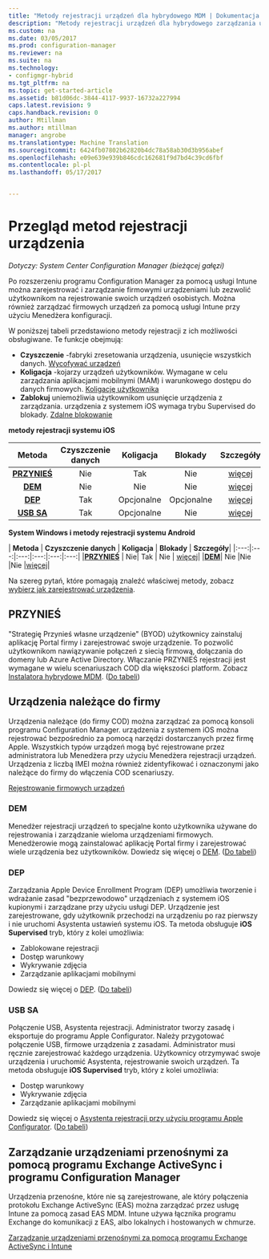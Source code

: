 ```yaml
---
title: "Metody rejestracji urządzeń dla hybrydowego MDM | Dokumentacja firmy Microsoft"
description: "Metody rejestracji urządzeń dla hybrydowego zarządzania urządzeniami przenośnymi."
ms.custom: na
ms.date: 03/05/2017
ms.prod: configuration-manager
ms.reviewer: na
ms.suite: na
ms.technology:
- configmgr-hybrid
ms.tgt_pltfrm: na
ms.topic: get-started-article
ms.assetid: b81d06dc-3844-4117-9937-16732a227994
caps.latest.revision: 9
caps.handback.revision: 0
author: Mtillman
ms.author: mtillman
manager: angrobe
ms.translationtype: Machine Translation
ms.sourcegitcommit: 6424fb07802b62820b4dc78a58ab30d3b956abef
ms.openlocfilehash: e09e639e939b846cdc162681f9d7bd4c39cd6fbf
ms.contentlocale: pl-pl
ms.lasthandoff: 05/17/2017


---
```

# <a name="overview-of-device-enrollment-methods"></a>Przegląd metod rejestracji urządzenia

*Dotyczy: System Center Configuration Manager (bieżącej gałęzi)*

Po rozszerzeniu programu Configuration Manager za pomocą usługi Intune można zarejestrować i zarządzanie firmowymi urządzeniami lub zezwolić użytkownikom na rejestrowanie swoich urządzeń osobistych. Można również zarządzać firmowych urządzeń za pomocą usługi Intune przy użyciu Menedżera konfiguracji.

W poniższej tabeli przedstawiono metody rejestracji z ich możliwości obsługiwane. Te funkcje obejmują:
- **Czyszczenie** -fabryki zresetowania urządzenia, usunięcie wszystkich danych. [Wycofywać urządzeń](../deploy-use/wipe-lock-reset-devices.md)
- **Koligacja** -kojarzy urządzeń użytkowników. Wymagane w celu zarządzania aplikacjami mobilnymi (MAM) i warunkowego dostępu do danych firmowych. [Koligację użytkownika](../deploy-use/user-affinity-for-hybrid-managed-devices.md)
- **Zablokuj** uniemożliwia użytkownikom usunięcie urządzenia z zarządzania. urządzenia z systemem iOS wymaga trybu Supervised do blokady. [Zdalne blokowanie](../deploy-use/wipe-lock-reset-devices.md#remote-lock)

**metody rejestracji systemu iOS**

| **Metoda** |    **Czyszczenie danych** |    **Koligacja**    |    **Blokady** | **Szczegóły** |
|:---:|:---:|:---:|:---:|:---:|
|**[PRZYNIEŚ](#byod)** | Nie|    Tak |    Nie | [więcej](../deploy-use/enable-platform-enrollment.md)|
|**[DEM](#dem)**|    Nie |Nie |Nie    | [więcej](../deploy-use/enroll-devices-with-device-enrollment-manager.md)|
|**[DEP](#dep)**|    Tak |    Opcjonalne |    Opcjonalne|[więcej](../deploy-use/ios-device-enrollment-program-for-hybrid.md)|
|**[USB SA](#usb-sa)**|    Tak |    Opcjonalne |    Nie| [więcej](../deploy-use/ios-hybrid-enrollment-using-apple-configurator.md)|

**System Windows i metody rejestracji systemu Android**

| **Metoda** |    **Czyszczenie danych** |    **Koligacja**    |    **Blokady** | **Szczegóły**|
|:---:|:---:|:---:|:---:|:---:|:---:|
|**[PRZYNIEŚ](#byod)** | Nie|    Tak |    Nie | [więcej](../deploy-use/enroll-hybrid-windows.md)|
|**[DEM](#dem)**|    Nie |Nie |Nie    |[więcej](../deploy-use/enroll-devices-with-device-enrollment-manager.md)|

Na szereg pytań, które pomagają znaleźć właściwej metody, zobacz [wybierz jak zarejestrować urządzenia](/intune/get-started/choose-how-to-enroll-devices1).

## <a name="byod"></a>PRZYNIEŚ
"Strategię Przynieś własne urządzenie" (BYOD) użytkownicy zainstaluj aplikację Portal firmy i zarejestrować swoje urządzenie. To pozwolić użytkownikom nawiązywanie połączeń z siecią firmową, dołączania do domeny lub Azure Active Directory. Włączanie PRZYNIEŚ rejestracji jest wymagane w wielu scenariuszach COD dla większości platform. Zobacz [Instalatora hybrydowe MDM](../deploy-use/setup-hybrid-mdm.md). ([Do tabeli](#overview-of-device-enrollment-methods))

## <a name="corporate-owned-devices"></a>Urządzenia należące do firmy
Urządzenia należące (do firmy COD) można zarządzać za pomocą konsoli programu Configuration Manager. urządzenia z systemem iOS można rejestrować bezpośrednio za pomocą narzędzi dostarczanych przez firmę Apple. Wszystkich typów urządzeń mogą być rejestrowane przez administratora lub Menedżera przy użyciu Menedżera rejestracji urządzeń. Urządzenia z liczbą IMEI można również zidentyfikować i oznaczonymi jako należące do firmy do włączenia COD scenariuszy.

[Rejestrowanie firmowych urządzeń](../deploy-use/enroll-company-owned-devices.md)

### <a name="dem"></a>DEM
Menedżer rejestracji urządzeń to specjalne konto użytkownika używane do rejestrowania i zarządzanie wieloma urządzeniami firmowych. Menedżerowie mogą zainstalować aplikację Portal firmy i zarejestrować wiele urządzenia bez użytkowników. Dowiedz się więcej o [DEM](../deploy-use/enroll-devices-with-device-enrollment-manager.md). ([Do tabeli](#overview-of-device-enrollment-methods))

### <a name="dep"></a>DEP
Zarządzania Apple Device Enrollment Program (DEP) umożliwia tworzenie i wdrażanie zasad "bezprzewodowo" urządzeniach z systemem iOS kupionymi i zarządzane przy użyciu usługi DEP. Urządzenie jest zarejestrowane, gdy użytkownik przechodzi na urządzeniu po raz pierwszy i nie uruchomi Asystenta ustawień systemu iOS. Ta metoda obsługuje **iOS Supervised** tryb, który z kolei umożliwia:
  -    Zablokowane rejestracji
  -    Dostęp warunkowy
  -    Wykrywanie zdjęcia
  -    Zarządzanie aplikacjami mobilnymi

Dowiedz się więcej o [DEP](../deploy-use/ios-device-enrollment-program-for-hybrid.md). ([Do tabeli](#overview-of-device-enrollment-methods))

### <a name="usb-sa"></a>USB SA
Połączenie USB, Asystenta rejestracji. Administrator tworzy zasadę i eksportuje do programu Apple Configurator. Należy przygotować połączenie USB, firmowe urządzenia z zasadami. Administrator musi ręcznie zarejestrować każdego urządzenia. Użytkownicy otrzymywać swoje urządzenia i uruchomić Asystenta, rejestrowanie swoich urządzeń. Ta metoda obsługuje **iOS Supervised** tryb, który z kolei umożliwia:
  -    Dostęp warunkowy
  -    Wykrywanie zdjęcia
  -    Zarządzanie aplikacjami mobilnymi

Dowiedz się więcej o [Asystenta rejestracji przy użyciu programu Apple Configurator](../deploy-use/ios-hybrid-enrollment-using-apple-configurator.md). ([Do tabeli](#overview-of-device-enrollment-methods))

## <a name="mobile-device-management-with-exchange-activesync-and-configuration-manager"></a>Zarządzanie urządzeniami przenośnymi za pomocą programu Exchange ActiveSync i programu Configuration Manager
Urządzenia przenośne, które nie są zarejestrowane, ale który połączenia protokołu Exchange ActiveSync (EAS) można zarządzać przez usługę Intune za pomocą zasad EAS MDM. Intune używa łącznika programu Exchange do komunikacji z EAS, albo lokalnych i hostowanych w chmurze.

[Zarządzanie urządzeniami przenośnymi za pomocą programu Exchange ActiveSync i Intune](../deploy-use/manage-mobile-devices-with-exchange-activesync.md)

